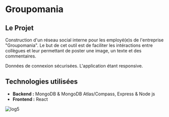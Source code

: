 # Groupomania

## Le Projet 
Construction d'un réseau social interne pour les employé(e)s de l'entreprise "Groupomania". 
Le but de cet outil est de faciliter les intéractions entre collègues et leur permettant de poster une image, un texte et des commentaires. 

Données de connexion sécurisées. L'application étant responsive.

## Technologies utilisées
- **Backend :** MongoDB & MongoDB Atlas/Compass, Express & Node js
- **Frontend :** React


![log5](https://user-images.githubusercontent.com/96197835/212316191-00851a2b-1a5c-46b4-9c93-c59118b01588.png)
